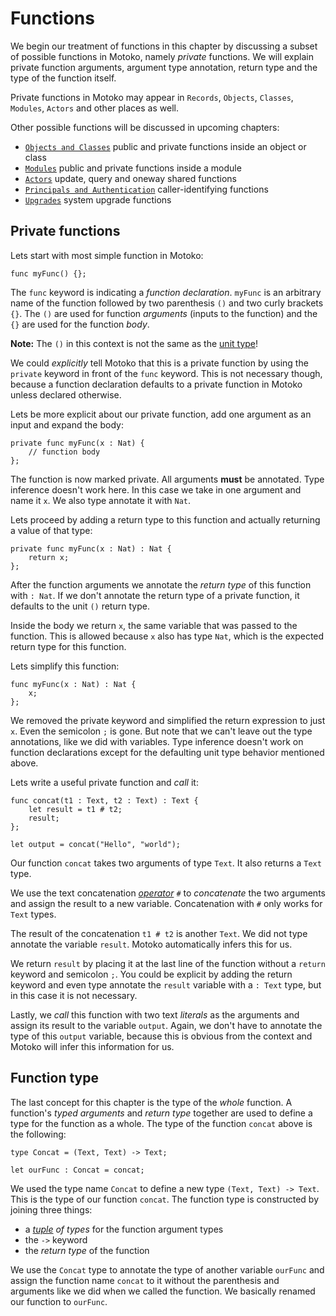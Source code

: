 # Functions

We begin our treatment of functions in this chapter by discussing a subset of possible functions in Motoko, namely _private_ functions. We will explain private function arguments, argument type annotation, return type and the type of the function itself.

Private functions in Motoko may appear in `Records`, `Objects`, `Classes`, `Modules`, `Actors` and other places as well.

Other possible functions will be discussed in upcoming chapters:

- [`Objects and Classes`](objects-and-classes.html) public and private functions inside an object or class
- [`Modules`](modules.html) public and private functions inside a module
- [`Actors`](/internet-computer-programming-concepts/actors.html) update, query and oneway shared functions
- [`Principals and Authentication`](/internet-computer-programming-concepts/principals-and-authentication.html) caller-identifying functions
- [`Upgrades`](/advanced-concepts/system-apis/preupgrade-postupgrade.html) system upgrade functions

## Private functions

Lets start with most simple function in Motoko:

```motoko
func myFunc() {};
```

The `func` keyword is indicating a _function declaration_. `myFunc` is an arbitrary name of the function followed by two parenthesis `()` and two curly brackets `{}`. The `()` are used for function _arguments_ (inputs to the function) and the `{}` are used for the function _body_.

**Note:** The `()` in this context is not the same as the [unit type](types.html)!

We could _explicitly_ tell Motoko that this is a private function by using the `private` keyword in front of the `func` keyword. This is not necessary though, because a function declaration defaults to a private function in Motoko unless declared otherwise.

Lets be more explicit about our private function, add one argument as an input and expand the body:

```motoko
private func myFunc(x : Nat) {
    // function body
};
```

The function is now marked private. All arguments **must** be annotated. Type inference doesn't work here. In this case we take in one argument and name it `x`. We also type annotate it with `Nat`.

Lets proceed by adding a return type to this function and actually returning a value of that type:

```motoko
private func myFunc(x : Nat) : Nat {
    return x;
};
```

After the function arguments we annotate the _return type_ of this function with `: Nat`. If we don't annotate the return type of a private function, it defaults to the unit `()` return type.

Inside the body we return `x`, the same variable that was passed to the function. This is allowed because `x` also has type `Nat`, which is the expected return type for this function.

Lets simplify this function:

```motoko
func myFunc(x : Nat) : Nat {
    x;
};
```

We removed the private keyword and simplified the return expression to just `x`. Even the semicolon `;` is gone. But note that we can't leave out the type annotations, like we did with variables. Type inference doesn't work on function declarations except for the defaulting unit type behavior mentioned above.

Lets write a useful private function and _call_ it:

```motoko, run
func concat(t1 : Text, t2 : Text) : Text {
    let result = t1 # t2;
    result;
};

let output = concat("Hello", "world");
```

Our function `concat` takes two arguments of type `Text`. It also returns a `Text` type.

We use the text concatenation [_operator_](/common-programming-concepts/operators.html) `#` to _concatenate_ the two arguments and assign the result to a new variable. Concatenation with `#` only works for `Text` types.

The result of the concatenation `t1 # t2` is another `Text`. We did not type annotate the variable `result`. Motoko automatically infers this for us.

We return `result` by placing it at the last line of the function without a `return` keyword and semicolon `;`. You could be explicit by adding the return keyword and even type annotate the `result` variable with a `: Text` type, but in this case it is not necessary.

Lastly, we _call_ this function with two text _literals_ as the arguments and assign its result to the variable `output`. Again, we don't have to annotate the type of this `output` variable, because this is obvious from the context and Motoko will infer this information for us.

## Function type

The last concept for this chapter is the type of the _whole_ function. A function's _typed arguments_ and _return type_ together are used to define a type for the function as a whole. The type of the function `concat` above is the following:

```motoko
type Concat = (Text, Text) -> Text;

let ourFunc : Concat = concat;
```

We used the type name `Concat` to define a new type `(Text, Text) -> Text`. This is the type of our function `concat`. The function type is constructed by joining three things:

- a _[tuple](/common-programming-concepts/types/tuples.html) of types_ for the function argument types
- the `->` keyword
- the _return type_ of the function

We use the `Concat` type to annotate the type of another variable `ourFunc` and assign the function name `concat` to it without the parenthesis and arguments like we did when we called the function. We basically renamed our function to `ourFunc`.
